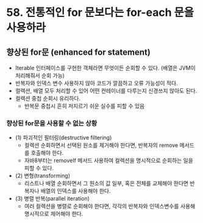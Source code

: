 # 58. 전통적인 for 문보다는 for-each 문을 사용하라

## 향상된 for문 (enhanced for statement)
* Iterable 인터페이스를 구현한 객체라면 무엇이든 순회할 수 있다. (배열은 JVM이 처리해줘서 순회 가능)
* 반복자와 인덱스 변수 사용하지 않아 코드가 깔끔하고 오류 가능성이 적다.
* 컬렉션, 배열 모두 처리할 수 있어 어떤 컨테이너를 다루는지 신경쓰지 않아도 된다.
* 컬렉션 중첩 순회시 유리하다.
    * 반복문 중첩시 흔히 저지르기 쉬운 실수를 피할 수 있음
### 향상된 for문을 사용할 수 없는 상황
* (1) 파괴적인 필터링(destructive filtering)
  * 컬렉션 순회하면서 선택된 원소를 제거해야 한다면, 반복자의 remove 메서드를 호출해야 한다.
  * 자바8부터는 removeIf 메서드 사용하여 컬렉션을 명시적으로 순회하는 일을 피할 수 있다.
* (2) 변형(transforming)
  * 리스트나 배열 순회하면서 그 원소의 값 일부, 혹은 전체를 교체해야 한다면 반복자나 배열의 인덱스를 사용해야 한다.
* (3) 병렬 반복(parallel iteration)
  * 여러 컬렉션을 병렬로 순회해야 한다면, 각각의 반복자와 인덱스변수를 사용해 명시적으로 제어해야 한다.